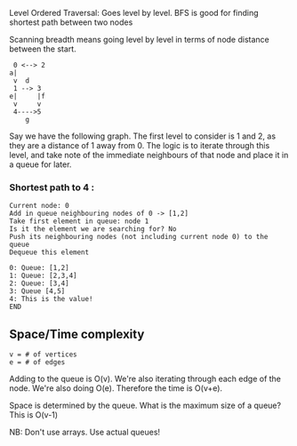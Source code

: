 Level Ordered Traversal: Goes level by level.
BFS is good for finding shortest path between two nodes

Scanning breadth means going level by level in terms of node distance between the start.

```
 0 <--> 2
a|
 v  d
 1 --> 3
e|     |f
 v     v
 4---->5
    g
```

Say we have the following graph. The first level to consider is 1 and 2, as they are a distance of 1 away from 0.
The logic is to iterate through this level, and take note of the immediate neighbours of that node and place it in a queue for later.

### Shortest path to 4 :

```
Current node: 0
Add in queue neighbouring nodes of 0 -> [1,2]
Take first element in queue: node 1
Is it the element we are searching for? No
Push its neighbouring nodes (not including current node 0) to the queue
Dequeue this element

0: Queue: [1,2]
1: Queue: [2,3,4]
2: Queue: [3,4]
3: Queue [4,5]
4: This is the value!
END

```

## Space/Time complexity

```
v = # of vertices
e = # of edges

```

Adding to the queue is O(v). We're also iterating through each edge of the node. We're also doing O(e). Therefore the time is O(v+e).

Space is determined by the queue. What is the maximum size of a queue? This is O(v-1)

NB:
Don't use arrays. Use actual queues!
